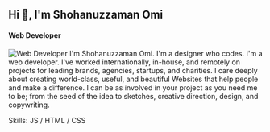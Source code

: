 ## Hi 👋, I'm Shohanuzzaman Omi
#### Web Developer
![Web Developer](https://lh3.googleusercontent.com/WiEH2z8VORI-gR7zfiiE_Owku8X8aYDO8OX0Y2zsOWCRYAKC6vkhgFTq_q2Sa8ZTMuz4rDPDJzJGzWaSE_yEoJTT_ogLs-rGsq2oaW9hs53r6iXOvVosmflLNGTK011UFfJNW4YOH8MyJrd5iQ7mCbLdrnASbOuxJwGpSXhuL2NklvQwLmy0p21M-Ei2Kagq18UFWayMGCWAfzBuuxMsqDRCgFOXnYG69l6GZx0ZtWEhWNHQ5Yp3MB5N9AlUgUb92eR1YRsyyrnZdmnNoKNLH99Sxzh0A-zKqk8elyE1NromRrC9uxXvVZlOc4XQBtA9MqVRK5IykItSzxW1V3rYdwpA2xu0x_hx1k7Ieaf1Y-cYKmSkXhqdSguLdmcJ3Hnn_rPD90Cd1D4GDB67f_e1W77SJuafqDeLtUOb_eJGQNckA2usT3_p7NS9QhYpykDvmQKXnrJJbIgrUArYrYB3e6cGNQKmoJu7SJaojdi-9Ry4qdH4Q1csRW5rpEBODym-BCJKT5-aIIOBypwZIPT6z9Km-USHpAppu2lpaxfXIyX-WdPsdua071DMdPXEm-OFseLchwWzStaENCwIY5TF65Z3vgNIzOWU10sGUFa31y0dn73Ih661bIzHqMnvpEC-WBJtOCNypJObxCNKRRhjAmC4KQPtSq_U7I2YSOiYFd8ju4G8Yq0dZss5XkjMOQ7_dp2u-dnE-uGotkp0qoUy7HzXLJ4fQuX2-H_ruxj1gWTXTaTE3zz_tjFw1qZ6bQ=w1279-h548-no?authuser=0)
I'm Shohanuzzaman Omi. I'm a designer who codes. I'm a web developer. I've worked internationally, in-house, and remotely on projects for leading brands, agencies, startups, and charities. I care deeply about creating world-class, useful, and beautiful Websites that help people and make a difference. I can be as involved in your project as you need me to be; from the seed of the idea to sketches, creative direction, design, and copywriting.

Skills: JS / HTML / CSS






